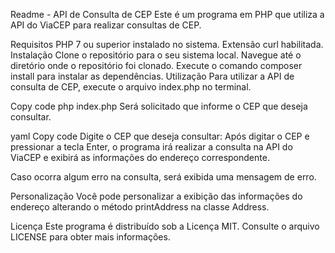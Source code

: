 Readme - API de Consulta de CEP
Este é um programa em PHP que utiliza a API do ViaCEP para realizar consultas de CEP.

Requisitos
PHP 7 ou superior instalado no sistema.
Extensão curl habilitada.
Instalação
Clone o repositório para o seu sistema local.
Navegue até o diretório onde o repositório foi clonado.
Execute o comando composer install para instalar as dependências.
Utilização
Para utilizar a API de consulta de CEP, execute o arquivo index.php no terminal.

Copy code
php index.php
Será solicitado que informe o CEP que deseja consultar.

yaml
Copy code
Digite o CEP que deseja consultar:
Após digitar o CEP e pressionar a tecla Enter, o programa irá realizar a consulta na API do ViaCEP e exibirá as informações do endereço correspondente.

Caso ocorra algum erro na consulta, será exibida uma mensagem de erro.

Personalização
Você pode personalizar a exibição das informações do endereço alterando o método printAddress na classe Address.

Licença
Este programa é distribuído sob a Licença MIT. Consulte o arquivo LICENSE para obter mais informações.